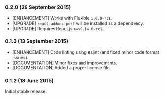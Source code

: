 ### 0.2.0 (29 September 2015)

* [ENHANCEMENT] Works with Fluxible `1.0.0-rc1`.
* [UPGRADE] `react-addons-perf` will be installed as a dependency.
* [UPGRADE] Requires React.js `>=v0.14.0-rc1`.

### 0.1.3 (13 September 2015)

* [ENHANCEMENT] Code linting using eslint (and fixed minor code format issues).
* [DOCUMENTATION] Minor fixes and improvements.
* [DOCUMENTATION] Added a proper license file.

### 0.1.2 (18 June 2015)

Initial stable release.
